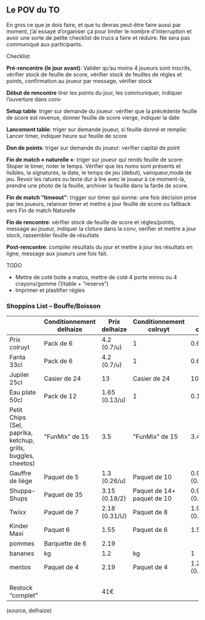 ## **Le POV du TO** 

En gros ce que je dois faire, et que tu devras peut-être faire aussi par  moment, j’ai essayé d’organiser ça pour limiter le nombre d’interruption et avoir une sorte de petite checklist de trucs a faire et réduire. Ne sera pas communiqué aux participants. 

Checklist 

**Pré-rencontre (le jour avant)**: Valider qu’au moins 4 joueurs sont inscrits, vérifier stock de feuille  de score, vérifier stock de feuilles de règles et points, confirmation  au joueur par message, vérifier stock 

**Début de rencontre** tirer les points du jour, les communiquer, indiquer l’ouverture dans conv 

**Setup table**: triger sur demande du joueur: vérifier que la précédente feuille de score est revenue, donner feuille de score vierge, indiquer la date 

**Lancement table**: triger sur demande joueur, si feuille donné et remplie: Lancer timer, indiquer heure sur feuille de score 

**Don de points**: triger sur demande du joueur: verifier capital de point 

**Fin de match « naturelle »**: triger sur joueur qui rends feuille de score: Stoper le timer, noter le temps. Vérifier que les noms sont présents et lisibles, la signatures, la date, le temps de jeu (debut), vainqueur,mode de jeu. Revoir les ratures ou texte dur à lire avec le joueur à ce  moment-là, prendre une photo de la feuille, archiver la feuille dans la  farde de score. 

**Fin de match “timeout”**: trigger sur timer qui sonne: une fois décision prise par les joueurs, relancer timer et mettre a jour feuille de score ou fallback vers Fin de match Naturelle 

**Fin de rencontre**: vérifier stock de feuille de score et régles/points, message au joueur, indiquer la cloture dans la conv, verifier et mettre a jour stock, rassembler feuille de résultats 

**Post-rencontre**: compiler résultats du jour et mettre à jour les résultats en ligne, message aux joueurs une fois fait. 

TODO 

- Mettre de coté boite a matos, mettre de coté 4 porte minns ou 4 crayons/gomme (1/table + “reserve”) 
- Imprimer et plastifier régles 

### Shoppins List – Bouffe/Boisson 

|                                                              | Conditionnement delhaize | Prix delhaize | Conditionnement colruyt    | Prix colruyt       |
| ------------------------------------------------------------ | ------------------------ | ------------- | -------------------------- | ------------------ |
| Prix colruyt                                                 | Pack de 6                | 4.2 (0.7/u)   | 1                          | 0.62               |
| Fanta 33cl                                                   | Pack de 6                | 4.2 (0.7/u)   | 1                          | 0.67               |
| Jupiler 25cl                                                 | Casier de 24             | 13            | Casier de 24               | 10.41              |
| Eau plate 50cl                                               | Pack de 12               | 1.65 (0.13/u) | 1                          | 0.13               |
| Petit Chips (Sel, paprika, ketchup, grills, buggles, cheetos) | "FunMix” de 15           | 3.5           | "FunMix” de 15             | 3.49               |
| Gauffre de liège                                             | Paquet de 5              | 1.3 (0.26/u)  | Paquet de 10               | 0.99 (0.10/U)      |
| Shuppa-Shups                                                 | Paquet de 35             | 3.15 (0.18/2) | Paquet de 14+ paquet de 10 | 0.99+2.29 (0.27/2) |
| Twixx                                                        | Paquet de 7              | 2.18 (0.31/U) | Paquet de 8                | 1.99 (0.24/U)      |
| Kinder Maxi                                                  | Paquet 6                 | 1.55          | Paquet de 6                | 1.5                |
| pommes                                                       | Barquette de 6           | 2.19          |                            |                    |
| bananes                                                      | kg                       | 1.2           | kg                         | 1                  |
| mentos                                                       | Paquet de 4              | 2.19          | Paquet de 4                | 1.2 (0.3/u)        |
|                                                              |                          |               |                            |                    |
|                                                              |                          |               |                            |                    |
|                                                              |                          |               |                            |                    |
| Restock “complet”                                            |                          | 41€           |                            |                    |

(source, delhaize) 